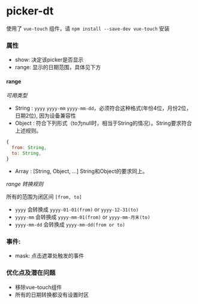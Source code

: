 # picker-dt

使用了 `vue-touch` 组件，请 `npm install --save-dev vue-touch` 安装

### 属性

- show: 决定该picker是否显示
- range: 显示的日期范围，具体见下方

#### range

*可用类型*

- String : `yyyy` `yyyy-mm` `yyyy-mm-dd`，必须符合这种格式(年份4位，月份2位，日期2位), 因为设备兼容性
- Object : 符合下列形式（to为null时，相当于String的情况）。String要求符合上述规则。
``` js
{
  from: String,
  to: String,
}
```
- Array : [String, Object, ...] String和Object的要求同上。

*range 转换规则*

所有的范围为闭区间 `[from, to]`

- `yyyy` 会转换成 `yyyy-01-01(from)` or `yyyy-12-31(to)`
- `yyyy-mm` 会转换成 `yyyy-mm-01(from)` or `yyyy-mm-月末(to)`
- `yyyy-mm-dd` 会转换成 `yyyy-mm-dd(from or to)`

### 事件:

- mask: 点击遮罩处触发的事件

### 优化点及潜在问题

- 移除vue-touch组件
- 所有的日期转换都没有设置时区
